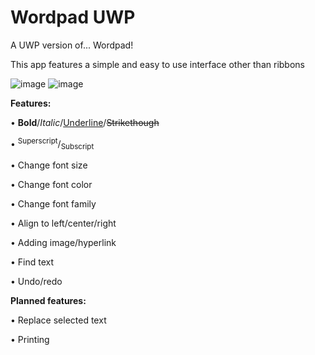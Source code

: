 # Wordpad UWP
A UWP version of... Wordpad!

This app features a simple and easy to use interface other than ribbons

![image](https://user-images.githubusercontent.com/81253203/133136254-4df31e72-2f6e-4a3c-8d29-5d0806003bd5.png)
![image](https://user-images.githubusercontent.com/81253203/133136586-65c15c90-9469-485e-b845-9579472aaced.png)

**Features:**

  • **Bold**/*Italic*/<ins>Underline</ins>/~~Strikethough~~
  
  • <sup>Superscript</sup>/<sub>Subscript</sub>
  
  • Change font size
  
  • Change font color
  
  • Change font family
  
  • Align to left/center/right
  
  • Adding image/hyperlink
  
  • Find text
  
  • Undo/redo
  
**Planned features:**

  • Replace selected text
  
  • Printing
